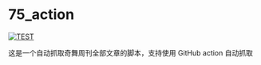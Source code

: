 # 75_action

[![TEST](https://github.com/JohnieXu/75_action/actions/workflows/run.yml/badge.svg)](https://github.com/JohnieXu/75_action/actions/workflows/run.yml)

这是一个自动抓取奇舞周刊全部文章的脚本，支持使用 GitHub action 自动抓取
